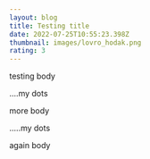 ```yaml
---
layout: blog
title: Testing title
date: 2022-07-25T10:55:23.398Z
thumbnail: images/lovro_hodak.png
rating: 3
---
```

testing body

....my dots



more body

.....my dots

again body